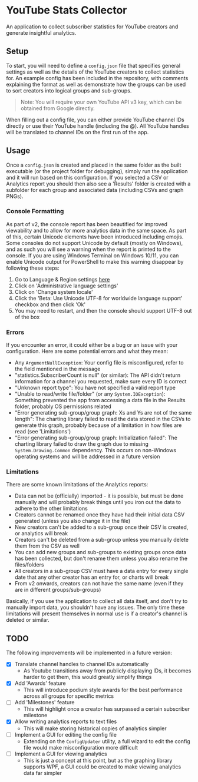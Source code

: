 # YouTube Stats Collector
An application to collect subscriber statistics for YouTube creators and generate insightful analytics.

## Setup
To start, you will need to define a `config.json` file that specifies general settings as well as the details of the YouTube creators to collect statistics for. An example config has been included in the repository, 
with comments explaining the format as well as demonstrate how the groups can be used to sort creators into logical groups and sub-groups.

> Note: You will require your own YouTube API v3 key, which can be obtained from Google directly.

When filling out a config file, you can either provide YouTube channel IDs directly or use their YouTube handle (including the @). All YouTube handles will be translated to channel IDs on the first run of the app. 

## Usage
Once a `config.json` is created and placed in the same folder as the built executable (or the project folder for debugging), simply run the application and it will run based on this configuration. If you selected a CSV or Analytics report you should then also see 
a 'Results' folder is created with a subfolder for each group and associated data (including CSVs and graph PNGs).

### Console Formatting
As part of v2, the console report has been beautified for improved viewability and to allow for more analytics data in the same space. As part of this, certain Unicode elements have been introduced including emojis. Some consoles do not support Unicode by default 
(mostly on Windows), and as such you will see a warning when the report is printed to the console. If you are using Windows Terminal on Windows 10/11, you can enable Unicode output for PowerShell to make this warning disappear by following these steps:

1. Go to Language & Region settings [here](ms-settings:regionlanguage)
2. Click on 'Administrative language settings'
3. Click on 'Change system locale'
4. Click the 'Beta: Use Unicode UTF-8 for worldwide language support' checkbox and then click 'Ok'
5. You may need to restart, and then the console should support UTF-8 out of the box

### Errors
If you encounter an error, it could either be a bug or an issue with your configuration. Here are some potential errors and what they mean:

- Any `ArgumentNullException`: Your config file is misconfigured, refer to the field mentioned in the message
- "statistics.SubscriberCount is null" (or similar): The API didn't return information for a channel you requested, make sure every ID is correct
- "Unknown report type": You have not specified a valid report type
- "Unable to read/write file/folder" (or any `System.IOException`): Something prevented the app from accessing a data
  file in the Results folder, probably OS permissions related
- "Error generating <name> sub-group/group graph: Xs and Ys are not of the same length": The charting library failed to read the data stored in the CSVs to generate this graph, probably because of a limitation in how files are read (see 'Limitations')
- "Error generating <name> sub-group/group graph: Initialization failed": The charting library failed to draw the graph due to missing `System.Drawing.Common` dependency. This occurs on non-Windows operating systems and will be addressed in a future version

### Limitations
There are some known limitations of the Analytics reports:
- Data can not be (officially) imported - it is possible, but must be done manually and will probably break things until you iron out the data to adhere to the other limitations
- Creators cannot be renamed once they have had their initial data CSV generated (unless you also change it in the file)
- New creators can't be added to a sub-group once their CSV is created, or analytics will break
- Creators can't be deleted from a sub-group unless you manually delete them from the CSV as well
- You can add new groups and sub-groups to existing groups once data has been collected, but don't rename them unless you also rename the files/folders
- All creators in a sub-group CSV must have a data entry for every single date that any other creator has an entry for, or charts will break
- From v2 onwards, creators can not have the same name (even if they are in different groups/sub-groups) 

Basically, if you use the application to collect all data itself, and don't try to manually import data, you shouldn't have any issues. The only time these limitations will present themselves in normal use is if a creator's channel is deleted or similar.

## TODO
The following improvements will be implemented in a future version:
- [x] Translate channel handles to channel IDs automatically
  - As Youtube transitions away from publicly displaying IDs, it becomes harder to get them, this would greatly simplify things
- [x] Add 'Awards' feature
  - This will introduce podium style awards for the best performance across all groups for specific metrics
- [ ] Add 'Milestones' feature
  - This will highlight once a creator has surpassed a certain subscriber milestone
- [x] Allow writing analytics reports to text files
  - This will make storing historical copies of analytics simpler
- [ ] Implement a GUI for editing the config file
  - Extending on the `ConfigUpdater` utility, a full wizard to edit the config file would make misconfiguration more difficult
- [ ] Implement a GUI for viewing analytics
  - This is just a concept at this point, but as the graphing library supports WPF, a GUI could be created to make viewing analytics data far simpler